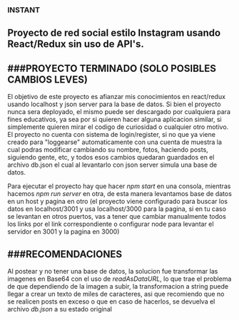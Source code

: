 ### INSTANT
Proyecto de red social estilo Instagram usando React/Redux sin uso de API's.
---
###PROYECTO TERMINADO (SOLO POSIBLES CAMBIOS LEVES)
---

El objetivo de este proyecto es afianzar mis conocimientos en react/redux usando localhost y json server para la base de datos.
Si bien el proyecto nunca sera deployado, el mismo puede ser descargado por cualquiera para fines educativos, ya sea por si quieren hacer alguna aplicacion similar, si simplemente quieren mirar el codigo de curiosidad o cualquier otro motivo.
El proyecto no cuenta con sistema de login/register, si no que ya viene creado para "loggearse" automaticamente con una cuenta de muestra la cual podras modificar cambiando su nombre, fotos, haciendo posts, siguiendo gente, etc, y todos esos cambios quedaran guardados en el archivo db.json el cual al levantarlo con json server simula una base de datos.

Para ejecutar el proyecto hay que hacer *npm start* en una consola, mientras hacemos *npm run server* en otra, de esta manera levantamos base de datos en un host y pagina en otro (el proyecto viene configurado para buscar los datos en localhost/3001 y usa localhost/3000 para la pagina, si en tu caso se levantan en otros puertos, vas a tener que cambiar manualmente todos los links por el link correspondiente o configurar node para levantar el servidor en 3001 y la pagina en 3000)


###RECOMENDACIONES
---
Al postear y no tener una base de datos, la solucion fue transformar las imagenes en Base64 con el uso de *readAsDataURL*, lo que trae el problema de que dependiendo de la imagen a subir, la transformacion a string puede llegar a crear un texto de miles de caracteres, asi que recomiendo que no se realicen posts en exceso o que en caso de hacerlos, se devuelva el archivo *db.json* a su estado original
